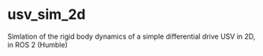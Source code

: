 # usv_sim_2d
Simlation of the rigid body dynamics of a simple differential drive USV in 2D, in ROS 2 (Humble)
